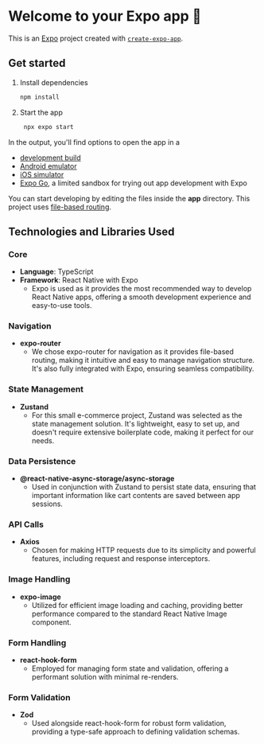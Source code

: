 # Welcome to your Expo app 👋

This is an [Expo](https://expo.dev) project created with [`create-expo-app`](https://www.npmjs.com/package/create-expo-app).

## Get started

1. Install dependencies

   ```bash
   npm install
   ```

2. Start the app

   ```bash
    npx expo start
   ```

In the output, you'll find options to open the app in a

- [development build](https://docs.expo.dev/develop/development-builds/introduction/)
- [Android emulator](https://docs.expo.dev/workflow/android-studio-emulator/)
- [iOS simulator](https://docs.expo.dev/workflow/ios-simulator/)
- [Expo Go](https://expo.dev/go), a limited sandbox for trying out app development with Expo

You can start developing by editing the files inside the **app** directory. This project uses [file-based routing](https://docs.expo.dev/router/introduction).

## Technologies and Libraries Used

### Core

- **Language**: TypeScript
- **Framework**: React Native with Expo
  - Expo is used as it provides the most recommended way to develop React Native apps, offering a smooth development experience and easy-to-use tools.

### Navigation

- **expo-router**
  - We chose expo-router for navigation as it provides file-based routing, making it intuitive and easy to manage navigation structure. It's also fully integrated with Expo, ensuring seamless compatibility.

### State Management

- **Zustand**
  - For this small e-commerce project, Zustand was selected as the state management solution. It's lightweight, easy to set up, and doesn't require extensive boilerplate code, making it perfect for our needs.

### Data Persistence

- **@react-native-async-storage/async-storage**
  - Used in conjunction with Zustand to persist state data, ensuring that important information like cart contents are saved between app sessions.

### API Calls

- **Axios**
  - Chosen for making HTTP requests due to its simplicity and powerful features, including request and response interceptors.

### Image Handling

- **expo-image**
  - Utilized for efficient image loading and caching, providing better performance compared to the standard React Native Image component.

### Form Handling

- **react-hook-form**
  - Employed for managing form state and validation, offering a performant solution with minimal re-renders.

### Form Validation

- **Zod**
  - Used alongside react-hook-form for robust form validation, providing a type-safe approach to defining validation schemas.
